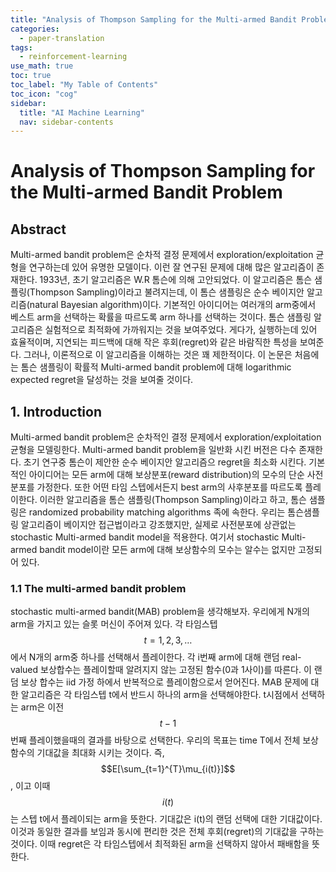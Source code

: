 ```yaml
---
title: "Analysis of Thompson Sampling for the Multi-armed Bandit Problem" 
categories:
  - paper-translation
tags:
  - reinforcement-learning
use_math: true
toc: true
toc_label: "My Table of Contents"
toc_icon: "cog"
sidebar:
  title: "AI Machine Learning"
  nav: sidebar-contents
---
```


# Analysis of Thompson Sampling for the Multi-armed Bandit Problem

## Abstract

Multi-armed bandit problem은 순차적 결정 문제에서 exploration/exploitation 균형을 연구하는데 있어 유명한 모델이다. 
이런 잘 연구된 문제에 대해 많은 알고리즘이 존재한다. 
1933년, 초기 알고리즘은 W.R 톰슨에 의해 고안되었다. 
이 알고리즘은 톰슨 샘플링(Thompson Sampling)이라고 불려지는데, 이 톰슨 샘플링은 순수 베이지안 알고리즘(natural Bayesian algorithm)이다. 
기본적인 아이디어는 여러개의 arm중에서 베스트 arm을 선택하는 확률을 따르도록 arm 하나를 선택하는 것이다. 
톰슨 샘플링 알고리즘은 실험적으로 최적화에 가까워지는 것을 보여주었다. 
게다가, 실행하는데 있어 효율적이며, 지연되는 피드백에 대해 작은 후회(regret)와 같은 바람직한 특성을 보여준다. 
그러나, 이론적으로 이 알고리즘을 이해하는 것은 꽤 제한적이다. 
이 논문은 처음에는 톰슨 샘플링이 확률적 Multi-armed bandit problem에 대해 logarithmic expected regret을 달성하는 것을 보여줄 것이다. 


## 1. Introduction

Multi-armed bandit problem은 순차적인 결정 문제에서 exploration/exploitation 균형을 모델링한다. 
Multi-armed bandit problem을 일반화 시킨 버전은 다수 존재한다. 
초기 연구중 톰슨이 제안한 순수 베이지안 알고리즘으 regret을 최소화 시킨다. 
기본적인 아이디어는 모든 arm에 대해 보상분포(reward distribution)의 모수의 단순 사전분포를 가정한다. 
또한 어떤 타임 스텝에서든지 best arm의 사후분포를 따르도록 플레이한다. 
이러한 알고리즘을 톰슨 샘플링(Thompson Sampling)이라고 하고, 
톰슨 샘플링은 randomized probability matching algorithms 족에 속한다. 
우리는 톰슨샘플링 알고리즘이 베이지안 접근법이라고 강조했지만, 
실제로 사전분포에 상관없는 stochastic Multi-armed bandit model을 적용한다. 
여기서 stochastic Multi-armed bandit model이란 모든 arm에 대해 보상함수의 모수는 알수는 없지만 고정되어 있다.

### 1.1 The multi-armed bandit problem

stochastic multi-armed bandit(MAB) problem을 생각해보자. 
우리에게 N개의 arm을 가지고 있는 슬롯 머신이 주어져 있다. 
각 타임스텝 $$t = 1,2,3, \dots $$에서 N개의 arm중 하나를 선택해서 플레이한다. 
각 i번째 arm에 대해 랜덤 real-valued 보상합수는 플레이할때 알려지지 않는 고정된 함수(0과 1사이)를 따른다. 
이 랜덤 보상 합수는 iid 가정 하에서 반복적으로 플레이함으로서 얻어진다. 
MAB 문제에 대한 알고리즘은 각 타임스텝 t에서 반드시 하나의 arm을 선택해야한다. 
t시점에서 선택하는 arm은 이전 $$t-1$$번째 플레이했을때의 결과를 바탕으로 선택한다. 
우리의 목표는 time T에서 전체 보상함수의 기대값을 최대화 시키는 것이다. 
즉, $$E[\sum_{t=1}^{T}\mu_{i(t)}]$$, 이고 이때 $$i(t)$$는 스텝 t에서 플레이되는 arm을 뜻한다. 
기대값은 i(t)의 랜덤 선택에 대한 기대값이다. 
이것과 동일한 결과를 보임과 동시에 편리한 것은 전체 후회(regret)의 기대값을 구하는 것이다. 
이때 regret은 각 타임스텝에서 최적화된 arm을 선택하지 않아서 패배함을 뜻한다. 
